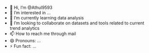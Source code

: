 - 👋 Hi, I’m @Athul9593
- 👀 I’m interested in ...
- 🌱 I’m currently learning data analysis
- 💞️ I’m looking to collaborate on datasets and tools related to current trend analytics
- 📫 How to reach me through mail
- 😄 Pronouns: ...
- ⚡ Fun fact: ...

<!---
Athul9593/Athul9593 is a ✨ special ✨ repository because its `README.md` (this file) appears on your GitHub profile.
You can click the Preview link to take a look at your changes.
--->
